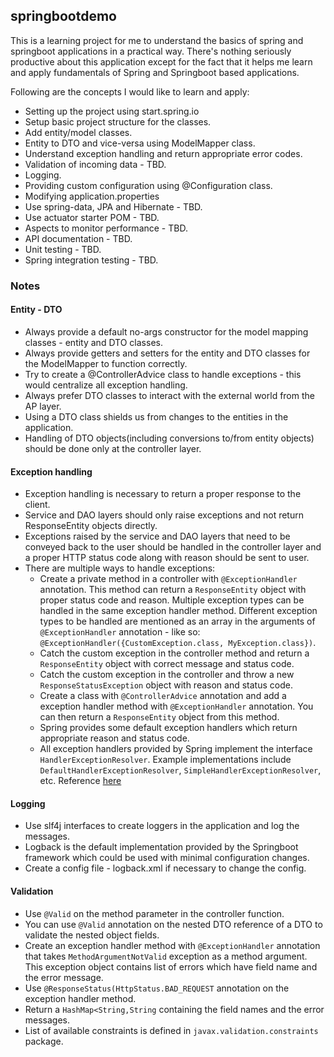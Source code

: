 ## springbootdemo
This is a learning project for me to understand the basics of spring and springboot applications in a 
practical way. There's nothing seriously productive about this application except for the fact that it
helps me learn and apply fundamentals of Spring and Springboot based applications.

Following are the concepts I would like to learn and apply:
- Setting up the project using start.spring.io
- Setup basic project structure for the classes.
- Add entity/model classes.
- Entity to DTO and vice-versa using ModelMapper class.
- Understand exception handling and return appropriate error codes.
- Validation of incoming data - TBD.
- Logging.
- Providing custom configuration using @Configuration class.
- Modifying application.properties
- Use spring-data, JPA and Hibernate - TBD.
- Use actuator starter POM - TBD.
- Aspects to monitor performance - TBD.
- API documentation - TBD.
- Unit testing - TBD.
- Spring integration testing - TBD.

### Notes
#### Entity - DTO
- Always provide a default no-args constructor for the model mapping classes - entity and DTO classes.
- Always provide getters and setters for the entity and DTO classes for the ModelMapper to function correctly.
- Try to create a @ControllerAdvice class to handle exceptions - this would centralize all exception handling.
- Always prefer DTO classes to interact with the external world from the AP layer.
- Using a DTO class shields us from changes to the entities in the application.
- Handling of DTO objects(including conversions to/from entity objects) should be done only at the controller layer.

#### Exception handling
- Exception handling is necessary to return a proper response to the client.
- Service and DAO layers should only raise exceptions and not return ResponseEntity objects directly.
- Exceptions raised by the service and DAO layers that need to be conveyed back to the user should be handled in the 
controller layer and a proper HTTP status code along with reason should be sent to user.
- There are multiple ways to handle exceptions:
    - Create a private method in a controller with `@ExceptionHandler` annotation. This method can return a
    `ResponseEntity` object with proper status code and reason. Multiple exception types can be handled in the same
    exception handler method. Different exception types to be handled are mentioned as an array in the arguments of 
    `@ExceptionHandler` annotation - like so: `@ExceptionHandler({CustomException.class, MyException.class})`.
    - Catch the custom exception in the controller method and return a `ResponseEntity` object with correct message and
    status code.
    - Catch the custom exception in the controller and throw a new `ResponseStatusException` object with reason and 
    status code.
    - Create a class with `@ControllerAdvice` annotation and add a exception handler method with `@ExceptionHandler` 
    annotation. You can then return a `ResponseEntity` object from this method.
    - Spring provides some default exception handlers which return appropriate reason and status code.
    - All exception handlers provided by Spring implement the interface `HandlerExceptionResolver`. Example implementations
    include `DefaultHandlerExceptionResolver`, `SimpleHandlerExceptionResolver`, etc. 
    Reference [here](https://docs.spring.io/spring-framework/docs/current/javadoc-api/org/springframework/web/servlet/HandlerExceptionResolver.html)
    
#### Logging
- Use slf4j interfaces to create loggers in the application and log the messages.
- Logback is the default implementation provided by the Springboot framework which could be used with minimal 
configuration changes.
- Create a config file - logback.xml if necessary to change the config.

#### Validation
- Use `@Valid` on the method parameter in the controller function.
- You can use `@Valid` annotation on the nested DTO reference of a DTO to validate the nested object fields.
- Create an exception handler method with `@ExceptionHandler` annotation that takes `MethodArgumentNotValid` exception
as a method argument. This exception object contains list of errors which have field name and the error message.
- Use `@ResponseStatus(HttpStatus.BAD_REQUEST` annotation on the exception handler method.
- Return a `HashMap<String,String` containing the field names and the error messages.
- List of available constraints is defined in `javax.validation.constraints` package.